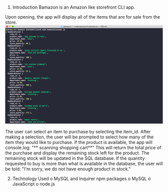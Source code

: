 1.	Introduction
Bamazon is an Amazon like storefront CLI app.

Upon opening, the app will display all of the items that are for sale from the store.
![alt text](1.png)

The user can select an item to purchase by selecting the item_id. After making a selection, the user will be prompted to select how many of the item they would like to purchase.
If the product is available, the app will console.log: "** scanning shopping cart**" This will return the total price of the purchase and display the remaining stock left for the product. The remaining stock will be updated in the SQL database. 
If the quantity requested to buy is more than what is available in the database, the user will be told: "I'm sorry, we do not have enough product in stock."


2.	Technology Used
o	MySQL and Inquirer npm packages
o	MySQL
o	JavaScript
o	node.js

